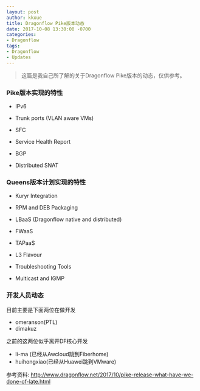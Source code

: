 ```yaml
---
layout: post
author: kkxue
title: Dragonflow Pike版本动态
date: 2017-10-08 13:30:00 -0700
categories:
- Dragonflow
tags:
- Dragonflow
- Updates
---
```


> 这篇是我自己所了解的关于Dragonflow Pike版本的动态，仅供参考。

### Pike版本实现的特性
- IPv6

- Trunk ports (VLAN aware VMs)

- SFC

- Service Health Report

- BGP

- Distributed SNAT


### Queens版本计划实现的特性
- Kuryr Integration

- RPM and DEB Packaging

- LBaaS (Dragonflow native and distributed)

- FWaaS

- TAPaaS

- L3 Flavour

- Troubleshooting Tools

- Multicast and IGMP



### 开发人员动态
目前主要是下面两位在做开发
- omeranson(PTL)
- dimakuz

之前的这两位似乎离开DF核心开发
- li-ma (已经从Awcloud跳到Fiberhome)
- huihongxiao(已经从Huawei跳到VMware)



参考资料:
http://www.dragonflow.net/2017/10/pike-release-what-have-we-done-of-late.html

